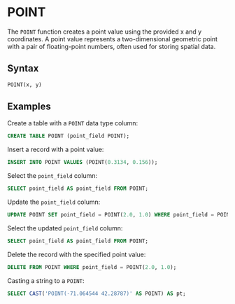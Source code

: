 # POINT

The `POINT` function creates a point value using the provided x and y coordinates. A point value represents a two-dimensional geometric point with a pair of floating-point numbers, often used for storing spatial data.

## Syntax

```sql
POINT(x, y)
```

## Examples

Create a table with a `POINT` data type column:

```sql
CREATE TABLE POINT (point_field POINT);
```

Insert a record with a point value:

```sql
INSERT INTO POINT VALUES (POINT(0.3134, 0.156));
```

Select the `point_field` column:

```sql
SELECT point_field AS point_field FROM POINT;
```

Update the `point_field` column:

```sql
UPDATE POINT SET point_field = POINT(2.0, 1.0) WHERE point_field = POINT(0.3134, 0.156);
```

Select the updated `point_field` column:

```sql
SELECT point_field AS point_field FROM POINT;
```

Delete the record with the specified point value:

```sql
DELETE FROM POINT WHERE point_field = POINT(2.0, 1.0);
```

Casting a string to a `POINT`:

```sql
SELECT CAST('POINT(-71.064544 42.28787)' AS POINT) AS pt;
```